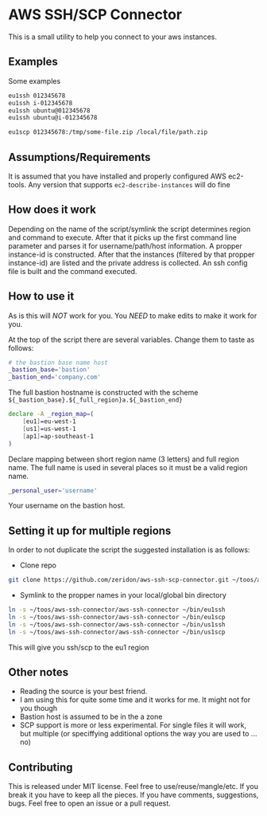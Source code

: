 AWS SSH/SCP Connector
=====================
This is a small utility to help you connect to your aws instances.

Examples
--------
Some examples
```bash
eu1ssh 012345678
eu1ssh i-012345678
eu1ssh ubuntu@012345678
eu1ssh ubuntu@i-012345678
```

```bash
eu1scp 012345678:/tmp/some-file.zip /local/file/path.zip
```

Assumptions/Requirements
------------------------
It is assumed that you have installed and properly configured AWS ec2-tools. Any version that supports `ec2-describe-instances` will do fine

How does it work
----------------
Depending on the name of the script/symlink the script determines region and command to execute. After that it picks up the first command line parameter and parses it for username/path/host information.
A propper instance-id is constructed. After that the instances (filtered by that propper instance-id) are listed and the private address is collected.
An ssh config file is built and the command executed.

How to use it
-------------
As is this will *NOT* work for you. You *NEED* to make edits to make it work for you.

At the top of the script there are several variables. Change them to taste as follows:

```bash
# the bastion base name host
_bastion_base='bastion'
_bastion_end='company.com'
```

The full bastion hostname is constructed with the scheme `${_bastion_base}.${_full_region}a.${_bastion_end}`

```bash
declare -A _region_map=(
	[eu1]=eu-west-1
	[us1]=us-west-1
	[ap1]=ap-southeast-1
)
```

Declare mapping between short region name (3 letters) and full region name. The full name is used in several places so it must be a valid region name.

```bash
_personal_user='username'
```

Your username on the bastion host.

Setting it up for multiple regions
----------------------------------
In order to not duplicate the script the suggested installation is as follows:

* Clone repo
```bash
git clone https://github.com/zeridon/aws-ssh-scp-connector.git ~/toos/aws-ssh-connector
```
* Symlink to the propper names in your local/global bin directory
```bash
ln -s ~/toos/aws-ssh-connector/aws-ssh-connector ~/bin/eu1ssh
ln -s ~/toos/aws-ssh-connector/aws-ssh-connector ~/bin/eu1scp
ln -s ~/toos/aws-ssh-connector/aws-ssh-connector ~/bin/us1ssh
ln -s ~/toos/aws-ssh-connector/aws-ssh-connector ~/bin/us1scp
```

This will give you ssh/scp to the eu1 region

Other notes
-----------
* Reading the source is your best friend.
* I am using this for quite some time and it works for me. It might not for you though
* Bastion host is assumed to be in the a zone
* SCP support is more or less experimental. For single files it will work, but multiple (or speciffying additional options the way you are used to ... no)

Contributing
------------
This is released under MIT license. Feel free to use/reuse/mangle/etc. If you break it you have to keep all the pieces. If you have comments, suggestions, bugs. Feel free to open an issue or a pull request.

